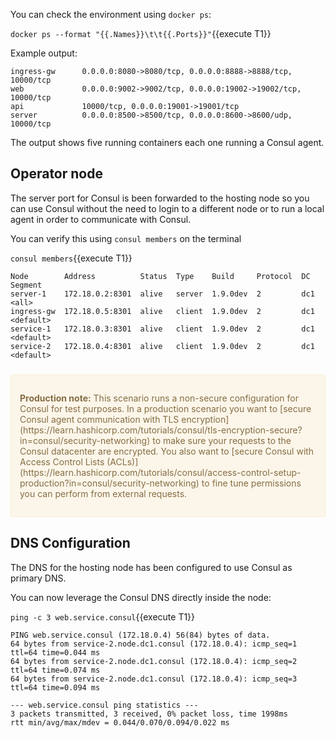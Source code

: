 You can check the environment using `docker ps`:

`docker ps --format "{{.Names}}\t\t{{.Ports}}"`{{execute T1}}

Example output:

```
ingress-gw      0.0.0.0:8080->8080/tcp, 0.0.0.0:8888->8888/tcp, 10000/tcp
web             0.0.0.0:9002->9002/tcp, 0.0.0.0:19002->19002/tcp, 10000/tcp
api             10000/tcp, 0.0.0.0:19001->19001/tcp
server          0.0.0.0:8500->8500/tcp, 0.0.0.0:8600->8600/udp, 10000/tcp
```

The output shows five running containers each one running a Consul agent.

## Operator node

The server port for Consul is been forwarded to the hosting node so you can use Consul without the need to login to a different node or to run a local agent in order to communicate with Consul. 

You can verify this using `consul members` on the terminal

`consul members`{{execute T1}}

```
Node        Address          Status  Type    Build     Protocol  DC   Segment
server-1    172.18.0.2:8301  alive   server  1.9.0dev  2         dc1  <all>
ingress-gw  172.18.0.5:8301  alive   client  1.9.0dev  2         dc1  <default>
service-1   172.18.0.3:8301  alive   client  1.9.0dev  2         dc1  <default>
service-2   172.18.0.4:8301  alive   client  1.9.0dev  2         dc1  <default>
```

<div style="background-color:#fcf6ea; color:#866d42; border:1px solid #f8ebcf; padding:1em; border-radius:3px; margin:24px 0;">
  <p><strong>Production note:</strong> This scenario runs a non-secure configuration for Consul for test purposes. In a production scenario you want to [secure Consul agent communication with TLS encryption](https://learn.hashicorp.com/tutorials/consul/tls-encryption-secure?in=consul/security-networking) to make sure your requests to the Consul datacenter are encrypted. You also want to [secure Consul with Access Control Lists (ACLs)](https://learn.hashicorp.com/tutorials/consul/access-control-setup-production?in=consul/security-networking) to fine tune permissions you can perform from external requests.

</p></div>

## DNS Configuration

The DNS for the hosting node has been configured to use Consul as primary DNS.

You can now leverage the Consul DNS directly inside the node:

`ping -c 3 web.service.consul`{{execute T1}}

```plaintext
PING web.service.consul (172.18.0.4) 56(84) bytes of data.
64 bytes from service-2.node.dc1.consul (172.18.0.4): icmp_seq=1 ttl=64 time=0.044 ms
64 bytes from service-2.node.dc1.consul (172.18.0.4): icmp_seq=2 ttl=64 time=0.074 ms
64 bytes from service-2.node.dc1.consul (172.18.0.4): icmp_seq=3 ttl=64 time=0.094 ms

--- web.service.consul ping statistics ---
3 packets transmitted, 3 received, 0% packet loss, time 1998ms
rtt min/avg/max/mdev = 0.044/0.070/0.094/0.022 ms
```

